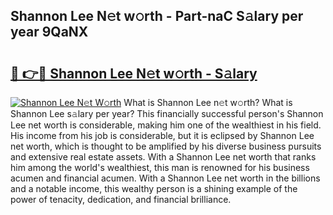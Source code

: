 ## Shannon Lee N𝚎t w𝚘rth - Part-naC S𝚊lary per year 9QaNX

# <h2><a href="http://gc1wwz.nevu.top/?p=Shannon+Lee">🔗 👉🔴 Shannon Lee N𝚎t w𝚘rth - S𝚊lary</a></h2>

[![Shannon Lee N𝚎t W𝚘rth](https://i.imgur.com/Oavwk0R.jpeg)](http://gc1wwz.nevu.top/?p=Shannon+Lee)
What is Shannon Lee n𝚎t w𝚘rth? What is Shannon Lee s𝚊lary per year?
This financially successful person's Shannon Lee net worth is considerable, making him one of the wealthiest in his field. His income from his job is considerable, but it is eclipsed by Shannon Lee net worth, which is thought to be amplified by his diverse business pursuits and extensive real estate assets. With a Shannon Lee net worth that ranks him among the world's wealthiest, this man is renowned for his business acumen and financial acumen. With a Shannon Lee net worth in the billions and a notable income, this wealthy person is a shining example of the power of tenacity, dedication, and financial brilliance.

